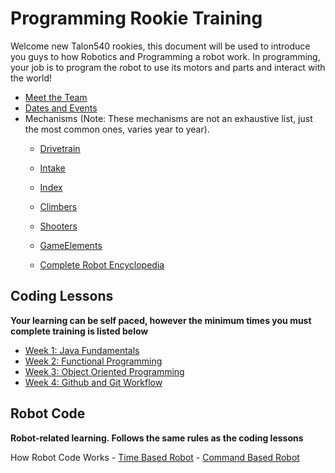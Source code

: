 # Programming Rookie Training

Welcome new Talon540 rookies, this document will be used to introduce you guys to how Robotics and Programming a robot work. In programming, your job is to program the robot to use its motors and parts and interact with the world!

- [Meet the Team](/Team%20Introduction.md)
- [Dates and Events](/Dates%20and%20Events.md)
- Mechanisms (Note: These mechanisms are not an exhaustive list, just the most common ones, varies year to year).
    - [Drivetrain](/Mechanisms/Drivetrains.md)

    - [Intake](/Mechanisms/Intakes.md)

    - [Index](/Mechanisms/Indexers.md)

    - [Climbers](/Mechanisms/Climbers.md)

    - [Shooters](/Mechanisms/Shooters.md)

    - [GameElements](/Mechanisms/GameElements.md)

    - [Complete Robot Encyclopedia](https://www.projectb.net.au/resources/robot-mechanisms/)
    
## Coding Lessons
**Your learning can be self paced, however the minimum times you must complete training is listed below**
- [Week 1: Java Fundamentals](/CodingLessons/JavaLessons/JavaFundamentals.md)
- [Week 2: Functional Programming](/CodingLessons/JavaLessons/FundamentalProgramming.md)
- [Week 3: Object Oriented Programming]()
- [Week 4: Github and Git Workflow]()

## Robot Code
**Robot-related learning. Follows the same rules as the coding lessons**
 
How Robot Code Works
    - [Time Based Robot](/Robot%20Code%20Overview/Time%20Based/Time%20Based%20Code.md)
    - [Command Based Robot](/Robot%20Code%20Overview/Command%20Based/Command%20Based%20Code.md)
